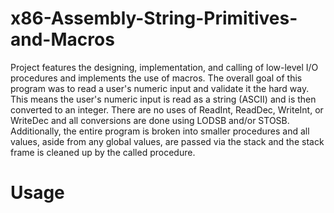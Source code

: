 # x86-Assembly-String-Primitives-and-Macros
Project features the designing, implementation, and calling of low-level I/O procedures and implements the use of macros. The overall goal of this program was to read a user's numeric input and validate it the hard way. This means the user's numeric input is read as a string (ASCII) and is then converted to an integer. There are no uses of ReadInt, ReadDec, WriteInt, or WriteDec and all conversions are done using LODSB and/or STOSB. Additionally, the entire program is broken into smaller procedures and all values, aside from any global values, are passed via the stack and the stack frame is cleaned up by the called procedure. 

# Usage
